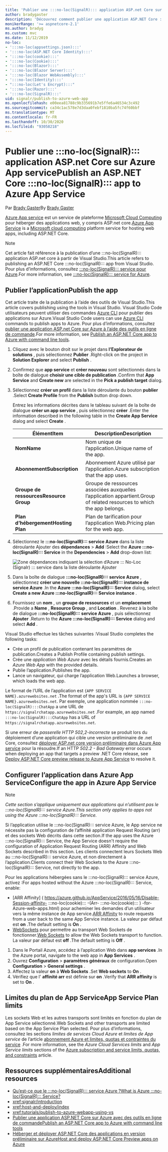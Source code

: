 ```yaml
---
title: 'Publier une :::no-loc(SignalR)::: application ASP.net Core sur Azure App service'
author: bradygaster
description: 'Découvrez comment publier une application ASP.NET Core :::no-loc(SignalR)::: sur Azure App service.'
monikerRange: '>= aspnetcore-2.1'
ms.author: bradyg
ms.custom: mvc
ms.date: 11/12/2019
no-loc:
- ':::no-loc(appsettings.json):::'
- ':::no-loc(ASP.NET Core Identity):::'
- ':::no-loc(cookie):::'
- ':::no-loc(Cookie):::'
- ':::no-loc(Blazor):::'
- ':::no-loc(Blazor Server):::'
- ':::no-loc(Blazor WebAssembly):::'
- ':::no-loc(Identity):::'
- ":::no-loc(Let's Encrypt):::"
- ':::no-loc(Razor):::'
- ':::no-loc(SignalR):::'
uid: signalr/publish-to-azure-web-app
ms.openlocfilehash: e00eea81788c9b335691b7e5ffe6a46534c3c492
ms.sourcegitcommit: ca34c1ac578e7d3daa0febf1810ba5fc74f60bbf
ms.translationtype: MT
ms.contentlocale: fr-FR
ms.lasthandoff: 10/30/2020
ms.locfileid: "93058218"
---
```

# <a name="publish-an-aspnet-core-no-locsignalr-app-to-azure-app-service"></a><span data-ttu-id="5aa49-103">Publier une :::no-loc(SignalR)::: application ASP.net Core sur Azure App service</span><span class="sxs-lookup"><span data-stu-id="5aa49-103">Publish an ASP.NET Core :::no-loc(SignalR)::: app to Azure App Service</span></span>

<span data-ttu-id="5aa49-104">Par [Brady Gaster](https://twitter.com/bradygaster)</span><span class="sxs-lookup"><span data-stu-id="5aa49-104">By [Brady Gaster](https://twitter.com/bradygaster)</span></span>

<span data-ttu-id="5aa49-105">[Azure App service](/azure/app-service/app-service-web-overview) est un service de plateforme [Microsoft Cloud Computing](https://azure.microsoft.com/) pour héberger des applications web, y compris ASP.net core.</span><span class="sxs-lookup"><span data-stu-id="5aa49-105">[Azure App Service](/azure/app-service/app-service-web-overview) is a [Microsoft cloud computing](https://azure.microsoft.com/) platform service for hosting web apps, including ASP.NET Core.</span></span>

> [!NOTE]
> <span data-ttu-id="5aa49-106">Cet article fait référence à la publication d’une :::no-loc(SignalR)::: application ASP.net core à partir de Visual Studio.</span><span class="sxs-lookup"><span data-stu-id="5aa49-106">This article refers to publishing an ASP.NET Core :::no-loc(SignalR)::: app from Visual Studio.</span></span> <span data-ttu-id="5aa49-107">Pour plus d’informations, consultez [ :::no-loc(SignalR)::: service pour Azure](https://azure.microsoft.com/services/signalr-service).</span><span class="sxs-lookup"><span data-stu-id="5aa49-107">For more information, see [:::no-loc(SignalR)::: service for Azure](https://azure.microsoft.com/services/signalr-service).</span></span>

## <a name="publish-the-app"></a><span data-ttu-id="5aa49-108">Publier l’application</span><span class="sxs-lookup"><span data-stu-id="5aa49-108">Publish the app</span></span>

<span data-ttu-id="5aa49-109">Cet article traite de la publication à l’aide des outils de Visual Studio.</span><span class="sxs-lookup"><span data-stu-id="5aa49-109">This article covers publishing using the tools in Visual Studio.</span></span> <span data-ttu-id="5aa49-110">Visual Studio Code utilisateurs peuvent utiliser des commandes [Azure CLI](/cli/azure) pour publier des applications sur Azure.</span><span class="sxs-lookup"><span data-stu-id="5aa49-110">Visual Studio Code users can use [Azure CLI](/cli/azure) commands to publish apps to Azure.</span></span> <span data-ttu-id="5aa49-111">Pour plus d’informations, consultez [publier une application ASP.net Core sur Azure à l’aide des outils en ligne de commande](/azure/app-service/app-service-web-get-started-dotnet).</span><span class="sxs-lookup"><span data-stu-id="5aa49-111">For more information, see [Publish an ASP.NET Core app to Azure with command line tools](/azure/app-service/app-service-web-get-started-dotnet).</span></span>

1. <span data-ttu-id="5aa49-112">Cliquez avec le bouton droit sur le projet dans **l’Explorateur de solutions** , puis sélectionnez **Publier** .</span><span class="sxs-lookup"><span data-stu-id="5aa49-112">Right-click on the project in **Solution Explorer** and select **Publish** .</span></span>

1. <span data-ttu-id="5aa49-113">Confirmez que **app service** et **créer nouveau** sont sélectionnés dans la boîte de dialogue **choisir une cible de publication** .</span><span class="sxs-lookup"><span data-stu-id="5aa49-113">Confirm that **App Service** and **Create new** are selected in the **Pick a publish target** dialog.</span></span>

1. <span data-ttu-id="5aa49-114">Sélectionnez **créer un profil** dans la liste déroulante du bouton **publier** .</span><span class="sxs-lookup"><span data-stu-id="5aa49-114">Select **Create Profile** from the **Publish** button drop down.</span></span>

   <span data-ttu-id="5aa49-115">Entrez les informations décrites dans le tableau suivant de la boîte de dialogue **créer un app service** , puis sélectionnez **créer** .</span><span class="sxs-lookup"><span data-stu-id="5aa49-115">Enter the information described in the following table in the **Create App Service** dialog and select **Create** .</span></span>

   | <span data-ttu-id="5aa49-116">Élément</span><span class="sxs-lookup"><span data-stu-id="5aa49-116">Item</span></span>               | <span data-ttu-id="5aa49-117">Description</span><span class="sxs-lookup"><span data-stu-id="5aa49-117">Description</span></span> |
   | ------------------ | ----------- |
   | <span data-ttu-id="5aa49-118">**Nom**</span><span class="sxs-lookup"><span data-stu-id="5aa49-118">**Name**</span></span>           | <span data-ttu-id="5aa49-119">Nom unique de l’application.</span><span class="sxs-lookup"><span data-stu-id="5aa49-119">Unique name of the app.</span></span> |
   | <span data-ttu-id="5aa49-120">**Abonnement**</span><span class="sxs-lookup"><span data-stu-id="5aa49-120">**Subscription**</span></span>   | <span data-ttu-id="5aa49-121">Abonnement Azure utilisé par l’application.</span><span class="sxs-lookup"><span data-stu-id="5aa49-121">Azure subscription that the app uses.</span></span> |
   | <span data-ttu-id="5aa49-122">**Groupe de ressources**</span><span class="sxs-lookup"><span data-stu-id="5aa49-122">**Resource Group**</span></span> | <span data-ttu-id="5aa49-123">Groupe de ressources associées auxquelles l’application appartient.</span><span class="sxs-lookup"><span data-stu-id="5aa49-123">Group of related resources to which the app belongs.</span></span> |
   | <span data-ttu-id="5aa49-124">**Plan d’hébergement**</span><span class="sxs-lookup"><span data-stu-id="5aa49-124">**Hosting Plan**</span></span>   | <span data-ttu-id="5aa49-125">Plan de tarification pour l’application Web.</span><span class="sxs-lookup"><span data-stu-id="5aa49-125">Pricing plan for the web app.</span></span> |

1. <span data-ttu-id="5aa49-126">Sélectionnez le **:::no-loc(SignalR)::: service Azure** dans la liste déroulante Ajouter des **dépendances**  >  **Add** :</span><span class="sxs-lookup"><span data-stu-id="5aa49-126">Select the **Azure :::no-loc(SignalR)::: Service** in the **Dependencies** > **Add** drop-down list:</span></span>

   ![Zone dépendances indiquant la sélection d’Azure ::: No-Loc (Signalr) ::: service dans la liste déroulante Ajouter](publish-to-azure-web-app/_static/signalr-service-dependency.png)

1. <span data-ttu-id="5aa49-128">Dans la boîte de dialogue **:::no-loc(SignalR)::: service Azure** , sélectionnez **créer une nouvelle :::no-loc(SignalR)::: instance de service Azure** .</span><span class="sxs-lookup"><span data-stu-id="5aa49-128">In the **Azure :::no-loc(SignalR)::: Service** dialog, select **Create a new Azure :::no-loc(SignalR)::: Service instance** .</span></span>

1. <span data-ttu-id="5aa49-129">Fournissez un **nom** , un **groupe de ressources** et un **emplacement** .</span><span class="sxs-lookup"><span data-stu-id="5aa49-129">Provide a **Name** , **Resource Group** , and **Location** .</span></span> <span data-ttu-id="5aa49-130">Revenez à la boîte de dialogue **:::no-loc(SignalR)::: service Azure** , puis sélectionnez **Ajouter** .</span><span class="sxs-lookup"><span data-stu-id="5aa49-130">Return to the **Azure :::no-loc(SignalR)::: Service** dialog and select **Add** .</span></span>

<span data-ttu-id="5aa49-131">Visual Studio effectue les tâches suivantes :</span><span class="sxs-lookup"><span data-stu-id="5aa49-131">Visual Studio completes the following tasks:</span></span>

* <span data-ttu-id="5aa49-132">Crée un profil de publication contenant les paramètres de publication.</span><span class="sxs-lookup"><span data-stu-id="5aa49-132">Creates a Publish Profile containing publish settings.</span></span>
* <span data-ttu-id="5aa49-133">Crée une *application Web Azure* avec les détails fournis.</span><span class="sxs-lookup"><span data-stu-id="5aa49-133">Creates an *Azure Web App* with the provided details.</span></span>
* <span data-ttu-id="5aa49-134">Publie l’application.</span><span class="sxs-lookup"><span data-stu-id="5aa49-134">Publishes the app.</span></span>
* <span data-ttu-id="5aa49-135">Lance un navigateur, qui charge l’application Web.</span><span class="sxs-lookup"><span data-stu-id="5aa49-135">Launches a browser, which loads the web app.</span></span>

<span data-ttu-id="5aa49-136">Le format de l’URL de l’application est `{APP SERVICE NAME}.azurewebsites.net` .</span><span class="sxs-lookup"><span data-stu-id="5aa49-136">The format of the app's URL is `{APP SERVICE NAME}.azurewebsites.net`.</span></span> <span data-ttu-id="5aa49-137">Par exemple, une application nommée `:::no-loc(SignalR):::ChatApp` a une URL de `https://signalrchatapp.azurewebsites.net` .</span><span class="sxs-lookup"><span data-stu-id="5aa49-137">For example, an app named `:::no-loc(SignalR):::ChatApp` has a URL of `https://signalrchatapp.azurewebsites.net`.</span></span>

<span data-ttu-id="5aa49-138">Si une erreur de *passerelle HTTP 502,2-incorrecte* se produit lors du déploiement d’une application qui cible une version préliminaire de .net Core, consultez [déployer ASP.net core version préliminaire dans Azure App service](xref:host-and-deploy/azure-apps/index#deploy-aspnet-core-preview-release-to-azure-app-service) pour la résoudre.</span><span class="sxs-lookup"><span data-stu-id="5aa49-138">If an HTTP *502.2 - Bad Gateway* error occurs when deploying an app that targets a preview .NET Core release, see [Deploy ASP.NET Core preview release to Azure App Service](xref:host-and-deploy/azure-apps/index#deploy-aspnet-core-preview-release-to-azure-app-service) to resolve it.</span></span>

## <a name="configure-the-app-in-azure-app-service"></a><span data-ttu-id="5aa49-139">Configurer l’application dans Azure App Service</span><span class="sxs-lookup"><span data-stu-id="5aa49-139">Configure the app in Azure App Service</span></span>

> [!NOTE]
> <span data-ttu-id="5aa49-140">*Cette section s’applique uniquement aux applications qui n’utilisent pas le :::no-loc(SignalR)::: service Azure.*</span><span class="sxs-lookup"><span data-stu-id="5aa49-140">*This section only applies to apps not using the Azure :::no-loc(SignalR)::: Service.*</span></span>
>
> <span data-ttu-id="5aa49-141">Si l’application utilise le :::no-loc(SignalR)::: service Azure, le App service ne nécessite pas la configuration de l’affinité application Request Routing (arr) et des sockets Web décrits dans cette section.</span><span class="sxs-lookup"><span data-stu-id="5aa49-141">If the app uses the Azure :::no-loc(SignalR)::: Service, the App Service doesn't require the configuration of Application Request Routing (ARR) Affinity and Web Sockets described in this section.</span></span> <span data-ttu-id="5aa49-142">Les clients connectent leurs Sockets Web au :::no-loc(SignalR)::: service Azure, et non directement à l’application.</span><span class="sxs-lookup"><span data-stu-id="5aa49-142">Clients connect their Web Sockets to the Azure :::no-loc(SignalR)::: Service, not directly to the app.</span></span>

<span data-ttu-id="5aa49-143">Pour les applications hébergées sans le :::no-loc(SignalR)::: service Azure, activez :</span><span class="sxs-lookup"><span data-stu-id="5aa49-143">For apps hosted without the Azure :::no-loc(SignalR)::: Service, enable:</span></span>

* <span data-ttu-id="5aa49-144">[ARR Affinity] ( https://azure.github.io/AppService/2016/05/16/Disable-Session-affinity- :::no-loc(cookie)::: -(Arr- :::no-loc(cookie)::: ) -for-Azure-web-apps.html) pour acheminer les demandes d’un utilisateur vers la même instance de App service.</span><span class="sxs-lookup"><span data-stu-id="5aa49-144">[ARR Affinity](https://azure.github.io/AppService/2016/05/16/Disable-Session-affinity-:::no-loc(cookie):::-(ARR-:::no-loc(cookie):::)-for-Azure-web-apps.html) to route requests from a user back to the same App Service instance.</span></span> <span data-ttu-id="5aa49-145">La valeur par défaut est **on** .</span><span class="sxs-lookup"><span data-stu-id="5aa49-145">The default setting is **On** .</span></span>
* <span data-ttu-id="5aa49-146">[WebSockets](xref:fundamentals/websockets) pour permettre au transport Web Sockets de fonctionner.</span><span class="sxs-lookup"><span data-stu-id="5aa49-146">[Web Sockets](xref:fundamentals/websockets) to allow the Web Sockets transport to function.</span></span> <span data-ttu-id="5aa49-147">La valeur par défaut est **off** .</span><span class="sxs-lookup"><span data-stu-id="5aa49-147">The default setting is **Off** .</span></span>

1. <span data-ttu-id="5aa49-148">Dans le Portail Azure, accédez à l’application Web dans **app services** .</span><span class="sxs-lookup"><span data-stu-id="5aa49-148">In the Azure portal, navigate to the web app in **App Services** .</span></span>
1. <span data-ttu-id="5aa49-149">Ouvrez **Configuration**  >  **paramètres généraux** de configuration.</span><span class="sxs-lookup"><span data-stu-id="5aa49-149">Open **Configuration** > **General settings** .</span></span>
1. <span data-ttu-id="5aa49-150">Affectez la valeur **on** à **Web Sockets** .</span><span class="sxs-lookup"><span data-stu-id="5aa49-150">Set **Web sockets** to **On** .</span></span>
1. <span data-ttu-id="5aa49-151">Vérifiez que l' **affinité arr** est définie sur **on** .</span><span class="sxs-lookup"><span data-stu-id="5aa49-151">Verify that **ARR affinity** is set to **On** .</span></span>

## <a name="app-service-plan-limits"></a><span data-ttu-id="5aa49-152">Limites du plan de App Service</span><span class="sxs-lookup"><span data-stu-id="5aa49-152">App Service Plan limits</span></span>

<span data-ttu-id="5aa49-153">Les sockets Web et les autres transports sont limités en fonction du plan de App Service sélectionné.</span><span class="sxs-lookup"><span data-stu-id="5aa49-153">Web Sockets and other transports are limited based on the App Service Plan selected.</span></span> <span data-ttu-id="5aa49-154">Pour plus d’informations, consultez les sections *limites de services Cloud Azure* et *limites de App service* de l’article [abonnement Azure et limites, quotas et contraintes du service](/azure/azure-subscription-service-limits#app-service-limits) .</span><span class="sxs-lookup"><span data-stu-id="5aa49-154">For more information, see the *Azure Cloud Services limits* and *App Service limits* sections of the [Azure subscription and service limits, quotas, and constraints](/azure/azure-subscription-service-limits#app-service-limits) article.</span></span>

## <a name="additional-resources"></a><span data-ttu-id="5aa49-155">Ressources supplémentaires</span><span class="sxs-lookup"><span data-stu-id="5aa49-155">Additional resources</span></span>

* [<span data-ttu-id="5aa49-156">Qu’est-ce que le :::no-loc(SignalR)::: service Azure ?</span><span class="sxs-lookup"><span data-stu-id="5aa49-156">What is Azure :::no-loc(SignalR)::: Service?</span></span>](/azure/azure-signalr/signalr-overview)
* <xref:signalr/introduction>
* <xref:host-and-deploy/index>
* <xref:tutorials/publish-to-azure-webapp-using-vs>
* [<span data-ttu-id="5aa49-157">Publier une application ASP.NET Core sur Azure avec des outils en ligne de commande</span><span class="sxs-lookup"><span data-stu-id="5aa49-157">Publish an ASP.NET Core app to Azure with command line tools</span></span>](/azure/app-service/app-service-web-get-started-dotnet)
* [<span data-ttu-id="5aa49-158">Héberger et déployer ASP.NET Core des applications en version préliminaire sur Azure</span><span class="sxs-lookup"><span data-stu-id="5aa49-158">Host and deploy ASP.NET Core Preview apps on Azure</span></span>](xref:host-and-deploy/azure-apps/index#deploy-aspnet-core-preview-release-to-azure-app-service)
